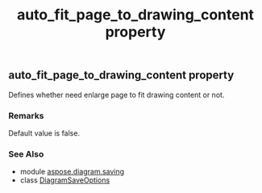 ﻿---
title: auto_fit_page_to_drawing_content property
second_title: Aspose.Diagram for Python via .NET API References
description: 
type: docs
weight: 40
url: /python-net/aspose.diagram.saving/diagramsaveoptions/auto_fit_page_to_drawing_content/
is_root: false
---

## auto_fit_page_to_drawing_content property


Defines whether need enlarge page to fit drawing content or not.
### Remarks 


Default value is false.

### See Also
* module [aspose.diagram.saving](../../)
* class [DiagramSaveOptions](/diagram/python-net/aspose.diagram.saving/diagramsaveoptions)
